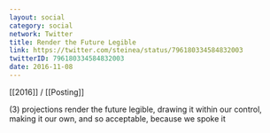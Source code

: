 ```yaml
---
layout: social
category: social
network: Twitter
title: Render the Future Legible
link: https://twitter.com/steinea/status/796180334584832003
twitterID: 796180334584832003
date: 2016-11-08
---
```


[[2016]] / [[Posting]]

(3) projections render the future legible, drawing it within our control, making it our own, and so acceptable, because we spoke it
